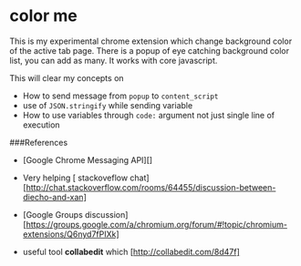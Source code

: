 color me
==========

This is my experimental chrome extension  which change background color of the active tab page.
There is a popup of eye catching  background color list, you can add as many. It works with core javascript.


This will clear my concepts on

 - How to send message from `popup` to `content_script`
 - use of `JSON.stringify` while sending variable
 - How to use variables through `code:` argument not just single line of execution

 ###References
  - [Google Chrome Messaging API][]
  - Very  helping [ stackoveflow chat][http://chat.stackoverflow.com/rooms/64455/discussion-between-diecho-and-xan]
  - [Google Groups discussion][https://groups.google.com/a/chromium.org/forum/#!topic/chromium-extensions/Q6nyd7fPIXk]

  - useful tool **collabedit** which [http://collabedit.com/8d47f]

